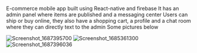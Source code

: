 E-commerce mobile app built using React-native and firebase
It has an admin panel where items are published and a messaging center
Users can ship or buy online, they also have a shopping cart, a profile and a chat room where they can directly text to the admin
Some pictures below

![Screenshot_1687395700](https://github.com/celestelueur/React-Native-Mobile-App/assets/116612438/5914291e-2706-4e9c-b7fe-124e3aef7dc2)
![Screenshot_1685361300](https://github.com/celestelueur/React-Native-Mobile-App/assets/116612438/92ce5f1e-5431-47a6-818c-a0cae18f024e)
![Screenshot_1687396036](https://github.com/celestelueur/React-Native-Mobile-App/assets/116612438/4d3baaaf-821b-47da-a3c3-0da155c721c4)

